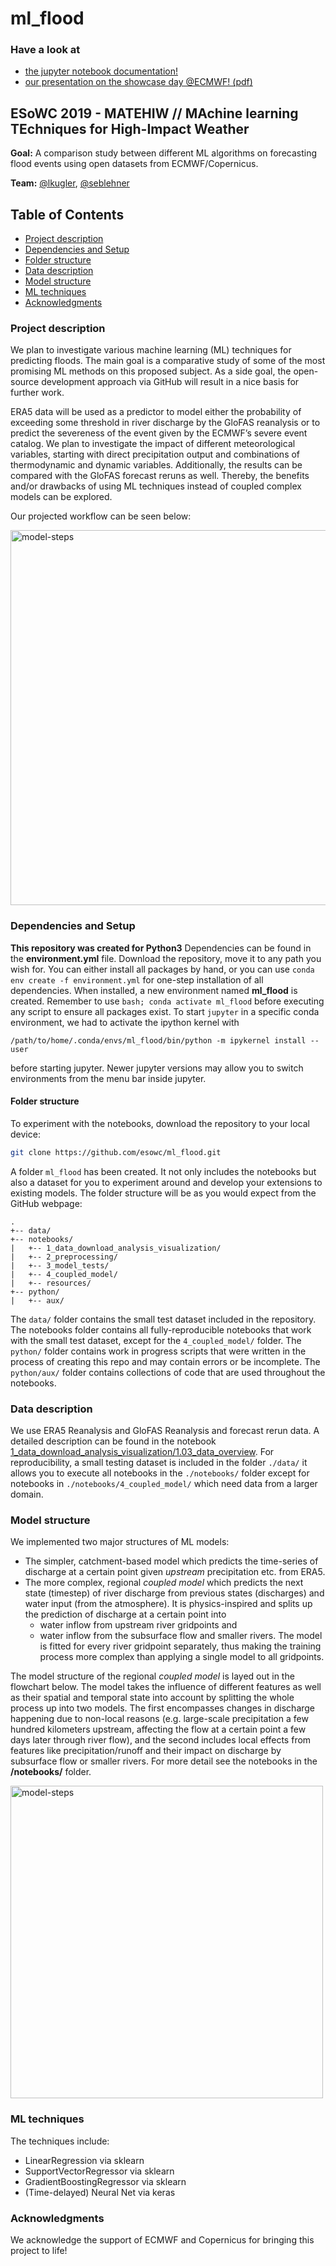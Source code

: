 # ml_flood

### Have a look at
- [the jupyter notebook documentation!](https://nbviewer.jupyter.org/github/esowc/ml_flood/tree/master/notebooks/)
- [our presentation on the showcase day @ECMWF! (pdf)](https://github.com/MATEHIW-project/matehiw-project.github.io/blob/master/assets/ESoWC2019_ml_flood_final_pres.pdf)

## ESoWC 2019 - MATEHIW // MAchine learning TEchniques for High-Impact Weather

**Goal:** A comparison study between different ML algorithms on forecasting flood events using open datasets from ECMWF/Copernicus.

**Team:** [@lkugler](https://github.com/lkugler), [@seblehner](https://github.com/seblehner)

## Table of Contents


* [Project description](#Project-description)
* [Dependencies and Setup](#Dependencies-and-Setup)
* [Folder structure](#Folder-structure)
* [Data description](#Data-description)
* [Model structure](#Model-structure)
* [ML techniques](#ML-techniques)
* [Acknowledgments](#Acknowledgments)


### Project description

We plan to investigate various machine learning (ML) techniques for predicting floods. The main goal is a comparative study of some of the most promising ML methods on this proposed subject. As a side goal, the open-source development approach via GitHub will result in a nice basis for further work.

ERA5 data will be used as a predictor to model either the probability of exceeding some threshold in river discharge by the GloFAS reanalysis or to predict the severeness of the event given by the ECMWF’s severe event catalog. We plan to investigate the impact of different meteorological variables, starting with direct precipitation output and combinations of thermodynamic and dynamic variables.
Additionally, the results can be compared with the GloFAS forecast reruns as well. Thereby, the benefits and/or drawbacks of using ML techniques instead of coupled complex models can be explored.

Our projected workflow can be seen below:

<img src="https://raw.githubusercontent.com/esowc/ml_flood/master/notebooks/resources/MATEHIW_flowchart.png" alt="model-steps" width="600"/>

### Dependencies and Setup
**This repository was created for Python3** Dependencies can be found in the **environment.yml** file. Download the repository, move it to any path you wish for. You can either install all packages by hand, or you can use `conda env create -f environment.yml` for one-step installation of all dependencies. When installed, a new environment named **ml_flood** is created. Remember to use
`bash; conda activate ml_flood`
before executing any script to ensure all packages exist.
To start `jupyter` in a specific conda environment, we had to activate the ipython kernel with
```
/path/to/home/.conda/envs/ml_flood/bin/python -m ipykernel install --user
```
before starting jupyter. Newer jupyter versions may allow you to switch environments from the menu bar inside jupyter.


#### Folder structure
To experiment with the notebooks, download the repository to your local device:
```sh
git clone https://github.com/esowc/ml_flood.git
```
A folder `ml_flood` has been created. It not only includes the notebooks but also a dataset for you to experiment around and develop your extensions to existing models.
The folder structure will be as you would expect from the GitHub webpage:
```
.
+-- data/
+-- notebooks/
|   +-- 1_data_download_analysis_visualization/
|   +-- 2_preprocessing/
|   +-- 3_model_tests/
|   +-- 4_coupled_model/
|   +-- resources/
+-- python/
|   +-- aux/
```
The `data/` folder contains the small test dataset included in the repository. The notebooks folder contains all fully-reproducible notebooks that work with the small test dataset, except for the `4_coupled_model/` folder. The `python/` folder contains work in progress scripts that were written in the process of creating this repo and may contain errors or be incomplete. The `python/aux/` folder contains collections of code that are used throughout the notebooks.


### Data description
We use ERA5 Reanalysis and GloFAS Reanalysis and forecast rerun data. A detailed description can be found in the notebook [1_data_download_analysis_visualization/1.03_data_overview](https://github.com/esowc/ml_flood/blob/master/notebooks/1_data_download_analysis_visualization/1.03_data_overview.ipynb). 
For reproducibility, a small testing dataset is included in the folder `./data/` it allows you to execute all notebooks in the  `./notebooks/` folder except for notebooks in `./notebooks/4_coupled_model/` which need data from a larger domain.

### Model structure
We implemented two major structures of ML models:
  - The simpler, catchment-based model which predicts the time-series of discharge at a certain point given *upstream* precipitation etc. from ERA5.
  - The more complex, regional *coupled model*
  which predicts the next state (timestep) of river discharge from previous states (discharges) and water input (from the atmosphere). It is physics-inspired and splits up the prediction of discharge at a certain point into 
    - water inflow from upstream river gridpoints and
    - water inflow from the subsurface flow and smaller rivers.
  The model is fitted for every river gridpoint separately, thus making the training process more complex than applying a single model to all gridpoints.

The model structure of the regional *coupled model* is layed out in the flowchart below. The model takes the influence of different features as well as their spatial and temporal state into account by splitting the whole process up into two models. The first encompasses changes in discharge happening due to non-local reasons (e.g. large-scale precipitation a few hundred kilometers upstream, affecting the flow at a certain point a few days later through river flow), and the second includes local effects from features like precipitation/runoff and their impact on discharge by subsurface flow or smaller rivers. For more detail see the notebooks in the **/notebooks/** folder.

<img src="https://raw.githubusercontent.com/esowc/ml_flood/master/notebooks/resources/model-steps_v2-1.png" alt="model-steps" width="500"/>

### ML techniques
The techniques include:
  - LinearRegression via sklearn
  - SupportVectorRegressor via sklearn
  - GradientBoostingRegressor via sklearn
  - (Time-delayed) Neural Net via keras
  

### Acknowledgments
We acknowledge the support of ECMWF and Copernicus for bringing this project to life!
